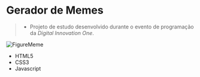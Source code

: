 # Gerador de Memes

> * Projeto de estudo desenvolvido durante o evento de programação da *Digital Innovation One*.

![FigureMeme](https://user-images.githubusercontent.com/91090285/210187213-be7f6a6f-88c5-47d2-bb2c-5c4d8cc3eba3.png)

- HTML5
- CSS3
- Javascript
